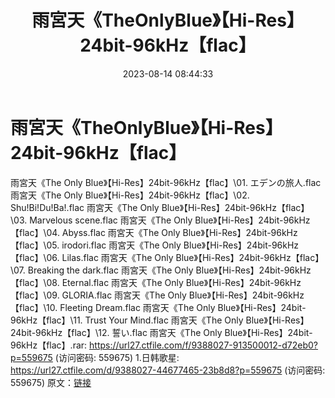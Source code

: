﻿---
title: 雨宮天《TheOnlyBlue》【Hi-Res】24bit-96kHz【flac】
date: 2023-08-14 08:44:33
categories: 外语音乐
tags: 外语音乐
---
# 雨宮天《TheOnlyBlue》【Hi-Res】24bit-96kHz【flac】

雨宮天《The Only
Blue》【Hi-Res】24bit-96kHz【flac】\01. エデンの旅人.flac
雨宮天《The Only Blue》【Hi-Res】24bit-96kHz【flac】\02.
Shu!Bi!Du!Ba!.flac
雨宮天《The Only Blue》【Hi-Res】24bit-96kHz【flac】\03. Marvelous
scene.flac
雨宮天《The Only Blue》【Hi-Res】24bit-96kHz【flac】\04. Abyss.flac
雨宮天《The Only Blue》【Hi-Res】24bit-96kHz【flac】\05. irodori.flac
雨宮天《The Only Blue》【Hi-Res】24bit-96kHz【flac】\06. Lilas.flac
雨宮天《The Only Blue》【Hi-Res】24bit-96kHz【flac】\07. Breaking the
dark.flac
雨宮天《The Only Blue》【Hi-Res】24bit-96kHz【flac】\08. Eternal.flac
雨宮天《The Only Blue》【Hi-Res】24bit-96kHz【flac】\09. GLORIA.flac
雨宮天《The Only Blue》【Hi-Res】24bit-96kHz【flac】\10. Fleeting
Dream.flac
雨宮天《The Only Blue》【Hi-Res】24bit-96kHz【flac】\11. Trust Your
Mind.flac
雨宮天《The Only Blue》【Hi-Res】24bit-96kHz【flac】\12. 誓い.flac
雨宮天《The Only Blue》【Hi-Res】24bit-96kHz【flac】.rar: https://url27.ctfile.com/f/9388027-913500012-d72eb0?p=559675
(访问密码: 559675)
1.日韩歌星: https://url27.ctfile.com/d/9388027-44677465-23b8d8?p=559675
(访问密码: 559675)
原文：[链接](https://blog.sina.com.cn/s/blog_1647c7e760103133h.html)